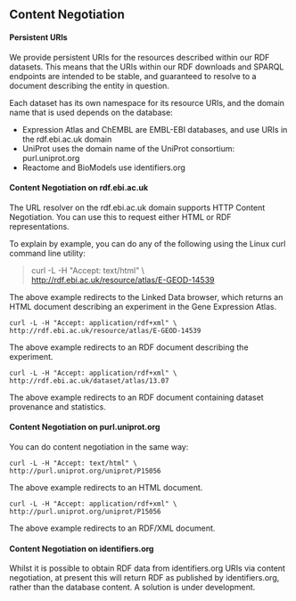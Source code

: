 ## Content Negotiation
#### Persistent URIs
We provide persistent URIs for the resources described within our RDF datasets. This means that the URIs within our RDF downloads and SPARQL endpoints are intended to be stable, and guaranteed to resolve to a document describing the entity in question.

Each dataset has its own namespace for its resource URIs, and the domain name that is used depends on the database:

* Expression Atlas and ChEMBL are EMBL-EBI databases, and use URIs in the rdf.ebi.ac.uk domain
* UniProt uses the domain name of the UniProt consortium: purl.uniprot.org
* Reactome and BioModels use identifiers.org

#### Content Negotiation on rdf.ebi.ac.uk
The URL resolver on the rdf.ebi.ac.uk domain supports HTTP Content Negotiation. You can use this to request either HTML or RDF representations.

To explain by example, you can do any of the following using the Linux curl command line utility:
> curl -L -H "Accept: text/html" \ <br>
> http://rdf.ebi.ac.uk/resource/atlas/E-GEOD-14539

The above example redirects to the Linked Data browser, which returns an HTML document describing an experiment in the Gene Expression Atlas.
```
curl -L -H "Accept: application/rdf+xml" \
http://rdf.ebi.ac.uk/resource/atlas/E-GEOD-14539
```
The above example redirects to an RDF document describing the experiment.
```
curl -L -H "Accept: application/rdf+xml" \
http://rdf.ebi.ac.uk/dataset/atlas/13.07
```
The above example redirects to an RDF document containing dataset provenance and statistics.

#### Content Negotiation on purl.uniprot.org
You can do content negotiation in the same way:
```
curl -L -H "Accept: text/html" \
http://purl.uniprot.org/uniprot/P15056
```
The above example redirects to an HTML document.
```
curl -L -H "Accept: application/rdf+xml" \
http://purl.uniprot.org/uniprot/P15056
```
The above example redirects to an RDF/XML document.

#### Content Negotiation on identifiers.org
Whilst it is possible to obtain RDF data from identifiers.org URIs via content negotiation, at present this will return RDF as published by identifiers.org, rather than the database content. A solution is under development.
